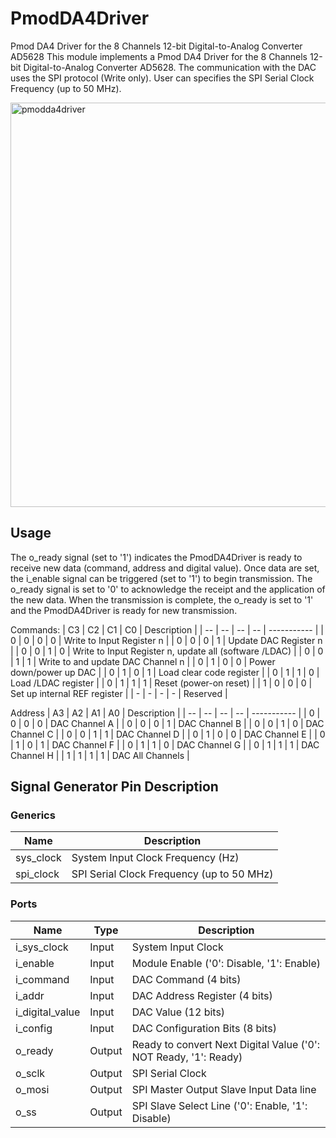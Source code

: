 # PmodDA4Driver
Pmod DA4 Driver for the 8 Channels 12-bit Digital-to-Analog Converter AD5628
This module implements a Pmod DA4 Driver for the 8 Channels 12-bit Digital-to-Analog Converter AD5628. The communication with the DAC uses the SPI protocol (Write only). User can specifies the SPI Serial Clock Frequency (up to 50 MHz).

<img width="647" alt="pmodda4driver" src="https://github.com/user-attachments/assets/8f7a697b-4759-4185-8b3b-d61b4dbbba0f" />

## Usage

The o_ready signal (set to '1') indicates the PmodDA4Driver is ready to receive new data (command, address and digital value). Once data are set, the i_enable signal can be triggered (set to '1') to begin transmission. The o_ready signal is set to '0' to acknowledge the receipt and the application of the new data. When the transmission is complete, the o_ready is set to '1' and the PmodDA4Driver is ready for new transmission.

Commands:
| C3 | C2 | C1 | C0 | Description |
| -- | -- | -- | -- | ----------- |
| 0 | 0 | 0 | 0 | Write to Input Register n |
| 0 | 0 | 0 | 1 | Update DAC Register n |
| 0 | 0 | 1 | 0 | Write to Input Register n, update all (software /LDAC) |
| 0 | 0 | 1 | 1 | Write to and update DAC Channel n |
| 0 | 1 | 0 | 0 | Power down/power up DAC |
| 0 | 1 | 0 | 1 | Load clear code register |
| 0 | 1 | 1 | 0 | Load /LDAC register |
| 0 | 1 | 1 | 1 | Reset (power-on reset) |
| 1 | 0 | 0 | 0 | Set up internal REF register |
| - | - | - | - | Reserved |

Address
| A3 | A2 | A1 | A0 | Description |
| -- | -- | -- | -- | ----------- |
| 0 | 0 | 0 | 0 | DAC Channel A |
| 0 | 0 | 0 | 1 | DAC Channel B |
| 0 | 0 | 1 | 0 | DAC Channel C |
| 0 | 0 | 1 | 1 | DAC Channel D |
| 0 | 1 | 0 | 0 | DAC Channel E |
| 0 | 1 | 0 | 1 | DAC Channel F |
| 0 | 1 | 1 | 0 | DAC Channel G |
| 0 | 1 | 1 | 1 | DAC Channel H |
| 1 | 1 | 1 | 1 | DAC All Channels |

## Signal Generator Pin Description

### Generics

| Name | Description |
| ---- | ----------- |
| sys_clock | System Input Clock Frequency (Hz) |
| spi_clock | SPI Serial Clock Frequency (up to 50 MHz) |

### Ports

| Name | Type | Description |
| ---- | ---- | ----------- |
| i_sys_clock | Input | System Input Clock |
| i_enable | Input | Module Enable ('0': Disable, '1': Enable) |
| i_command | Input | DAC Command (4 bits) |
| i_addr | Input | DAC Address Register (4 bits) |
| i_digital_value | Input | DAC Value (12 bits) |
| i_config | Input | DAC Configuration Bits (8 bits) |
| o_ready | Output | Ready to convert Next Digital Value ('0': NOT Ready, '1': Ready) |
| o_sclk | Output | SPI Serial Clock |
| o_mosi | Output | SPI Master Output Slave Input Data line |
| o_ss | Output | SPI Slave Select Line ('0': Enable, '1': Disable) |
